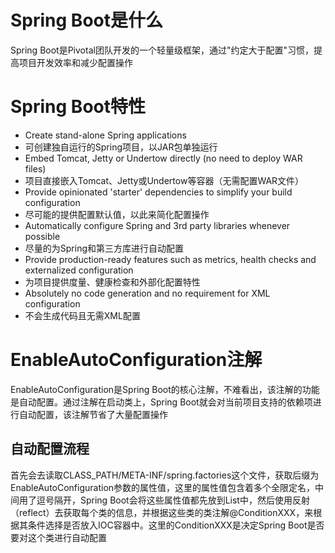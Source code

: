 # Spring Boot是什么
Spring Boot是Pivotal团队开发的一个轻量级框架，通过"约定大于配置"习惯，提高项目开发效率和减少配置操作

# Spring Boot特性

- Create stand-alone Spring applications
- 可创建独自运行的Spring项目，以JAR包单独运行
- Embed Tomcat, Jetty or Undertow directly (no need to deploy WAR files)
- 项目直接嵌入Tomcat、Jetty或Undertow等容器（无需配置WAR文件）
- Provide opinionated 'starter' dependencies to simplify your build configuration
- 尽可能的提供配置默认值，以此来简化配置操作
- Automatically configure Spring and 3rd party libraries whenever possible
- 尽量的为Spring和第三方库进行自动配置
- Provide production-ready features such as metrics, health checks and externalized configuration
- 为项目提供度量、健康检查和外部化配置特性
- Absolutely no code generation and no requirement for XML configuration
- 不会生成代码且无需XML配置

# EnableAutoConfiguration注解
EnableAutoConfiguration是Spring Boot的核心注解，不难看出，该注解的功能是自动配置。通过注解在启动类上，Spring Boot就会对当前项目支持的依赖项进行自动配置，该注解节省了大量配置操作

## 自动配置流程
首先会去读取CLASS_PATH/META-INF/spring.factories这个文件，获取后缀为EnableAutoConfiguration参数的属性值，这里的属性值包含着多个全限定名，中间用了逗号隔开，Spring Boot会将这些属性值都先放到List中，然后使用反射（reflect）去获取每个类的信息，并根据这些类的类注解@ConditionXXX，来根据其条件选择是否放入IOC容器中。这里的ConditionXXX是决定Spring Boot是否要对这个类进行自动配置

